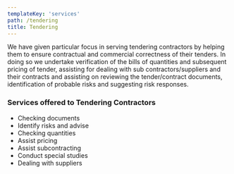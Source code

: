 ```yaml
---
templateKey: 'services'
path: /tendering
title: Tendering
---
```


We have given particular focus in serving tendering contractors by helping them to ensure contractual and commercial correctness of their tenders. In doing so we undertake verification of the bills of quantities and subsequent pricing of tender, assisting for dealing with sub contractors/suppliers and their contracts and assisting on reviewing the tender/contract documents, identification of probable risks and suggesting risk responses.

### Services offered to Tendering Contractors

- Checking documents
- Identify risks and advise
- Checking quantities
- Assist pricing
- Assist subcontracting
- Conduct special studies
- Dealing with suppliers
